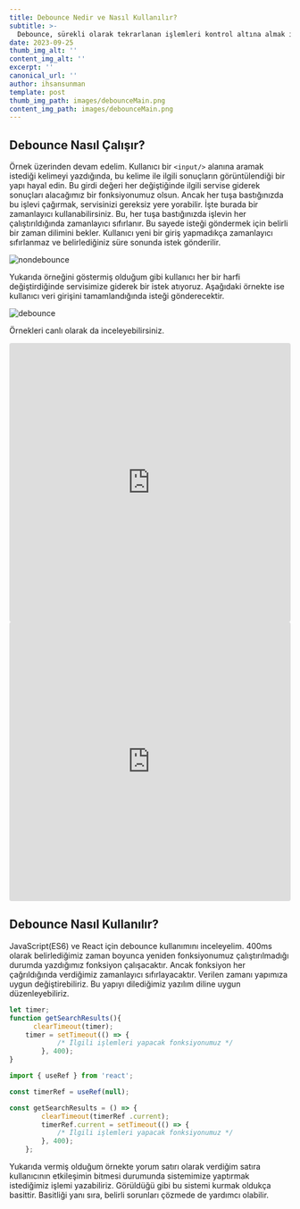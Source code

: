 ```yaml
--- 
title: Debounce Nedir ve Nasıl Kullanılır? 
subtitle: >- 
  Debounce, sürekli olarak tekrarlanan işlemleri kontrol altına almak için kullanılan bir tekniktir. Örneğin, bir kullanıcının bir arama kutusuna metin girdiğini ve bu metni kullanarak bir servise istek göndermeyi düşünelim. Kullanıcı her tuşa bastığında, isteği hemen göndermek yerine belirli bir zaman dilimi sonunda göndermek isteyebilirsiniz. Bu, her tuşa basışta servisiniz üzerinde gereksiz bir yük oluşturmaktan kaçınmanıza yardımcı olur. 
date: 2023-09-25 
thumb_img_alt: '' 
content_img_alt: '' 
excerpt: '' 
canonical_url: '' 
author: ihsansunman 
template: post 
thumb_img_path: images/debounceMain.png 
content_img_path: images/debounceMain.png 
---
```


## Debounce Nasıl Çalışır?

Örnek üzerinden devam edelim. Kullanıcı bir `<input/>` alanına aramak istediği kelimeyi yazdığında, bu kelime ile ilgili sonuçların görüntülendiği bir yapı hayal edin. Bu girdi değeri her değiştiğinde ilgili servise giderek sonuçları alacağımız bir fonksiyonumuz olsun. Ancak her tuşa bastığınızda bu işlevi çağırmak, servisinizi gereksiz yere yorabilir. İşte burada bir zamanlayıcı kullanabilirsiniz. Bu, her tuşa bastığınızda işlevin her çalıştırıldığında zamanlayıcı sıfırlanır. Bu sayede isteği göndermek için belirli bir zaman dilimini bekler. Kullanıcı yeni bir giriş yapmadıkça zamanlayıcı sıfırlanmaz ve belirlediğiniz süre sonunda istek gönderilir.

![nondebounce](https://asnus.com/images/nondebounce.png)

Yukarıda örneğini göstermiş olduğum gibi kullanıcı her bir harfi değiştirdiğinde servisimize giderek bir istek atıyoruz.  Aşağıdaki örnekte ise kullanıcı veri girişini tamamlandığında isteği gönderecektir.

![debounce](https://asnus.com/images/debounce.png)

Örnekleri canlı olarak da inceleyebilirsiniz.

<iframe src="https://codesandbox.io/embed/asnus-nondebounce-ffkv9h?fontsize=14&hidenavigation=1&theme=dark"
     style="width:100%; height:500px; border:0; border-radius: 4px; overflow:hidden;"
     title="asnus-nonDebounce"
     allow="accelerometer; ambient-light-sensor; camera; encrypted-media; geolocation; gyroscope; hid; microphone; midi; payment; usb; vr; xr-spatial-tracking"
     sandbox="allow-forms allow-modals allow-popups allow-presentation allow-same-origin allow-scripts"
   ></iframe>

<iframe src="https://codesandbox.io/embed/asnus-debounce-dp279x?fontsize=14&hidenavigation=1&theme=dark"
     style="width:100%; height:500px; border:0; border-radius: 4px; overflow:hidden;"
     title="asnus-Debounce"
     allow="accelerometer; ambient-light-sensor; camera; encrypted-media; geolocation; gyroscope; hid; microphone; midi; payment; usb; vr; xr-spatial-tracking"
     sandbox="allow-forms allow-modals allow-popups allow-presentation allow-same-origin allow-scripts"
   ></iframe>

## Debounce Nasıl Kullanılır?

JavaScript(ES6) ve React için debounce kullanımını inceleyelim. 400ms olarak belirlediğimiz zaman boyunca yeniden fonksiyonumuz çalıştırılmadığı durumda yazdığımız fonksiyon çalışacaktır. Ancak fonksiyon her çağrıldığında verdiğimiz zamanlayıcı sıfırlayacaktır. Verilen zamanı yapımıza uygun değiştirebiliriz. Bu yapıyı dilediğimiz yazılım diline uygun düzenleyebiliriz.

```jsx
let timer;
function getSearchResults(){
	  clearTimeout(timer);
    timer = setTimeout(() => { 
			/* İlgili işlemleri yapacak fonksiyonumuz */ 
		}, 400);
}
```

```jsx
import { useRef } from 'react';

const timerRef = useRef(null);

const getSearchResults = () => {
		clearTimeout(timerRef .current);
		timerRef.current = setTimeout(() => {
			/* İlgili işlemleri yapacak fonksiyonumuz */
		}, 400);
	};
```

Yukarıda vermiş olduğum örnekte yorum satırı olarak verdiğim satıra kullanıcının etkileşimin bitmesi durumunda sistemimize yaptırmak istediğimiz işlemi yazabiliriz. Görüldüğü gibi bu sistemi kurmak oldukça basittir. Basitliği yanı sıra, belirli sorunları çözmede de yardımcı olabilir.
